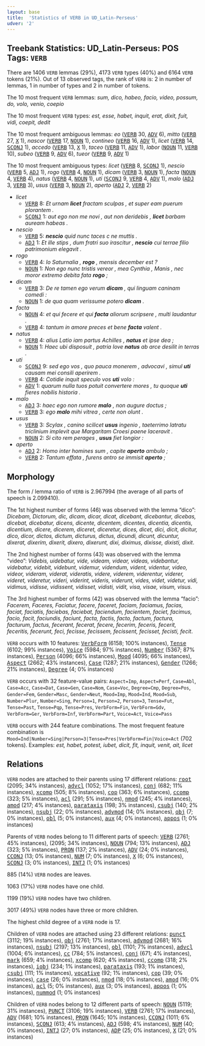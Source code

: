 ```yaml
---
layout: base
title:  'Statistics of VERB in UD_Latin-Perseus'
udver: '2'
---
```


## Treebank Statistics: UD_Latin-Perseus: POS Tags: `VERB`

There are 1406 `VERB` lemmas (29%), 4173 `VERB` types (40%) and 6164 `VERB` tokens (21%).
Out of 13 observed tags, the rank of `VERB` is: 2 in number of lemmas, 1 in number of types and 2 in number of tokens.

The 10 most frequent `VERB` lemmas: <em>sum, dico, habeo, facio, video, possum, do, volo, venio, coepio</em>

The 10 most frequent `VERB` types:  <em>est, esse, habet, inquit, erat, dixit, fuit, vidi, coepit, dedit</em>

The 10 most frequent ambiguous lemmas: <em>eo</em> (<tt><a href="la_perseus-pos-VERB.html">VERB</a></tt> 30, <tt><a href="la_perseus-pos-ADV.html">ADV</a></tt> 6), <em>mitto</em> (<tt><a href="la_perseus-pos-VERB.html">VERB</a></tt> 27, <tt><a href="la_perseus-pos-X.html">X</a></tt> 1), <em>nascor</em> (<tt><a href="la_perseus-pos-VERB.html">VERB</a></tt> 17, <tt><a href="la_perseus-pos-NOUN.html">NOUN</a></tt> 1), <em>contineo</em> (<tt><a href="la_perseus-pos-VERB.html">VERB</a></tt> 16, <tt><a href="la_perseus-pos-ADV.html">ADV</a></tt> 1), <em>licet</em> (<tt><a href="la_perseus-pos-VERB.html">VERB</a></tt> 14, <tt><a href="la_perseus-pos-SCONJ.html">SCONJ</a></tt> 1), <em>accedo</em> (<tt><a href="la_perseus-pos-VERB.html">VERB</a></tt> 13, <tt><a href="la_perseus-pos-X.html">X</a></tt> 1), <em>taceo</em> (<tt><a href="la_perseus-pos-VERB.html">VERB</a></tt> 11, <tt><a href="la_perseus-pos-ADV.html">ADV</a></tt> 1), <em>labor</em> (<tt><a href="la_perseus-pos-NOUN.html">NOUN</a></tt> 11, <tt><a href="la_perseus-pos-VERB.html">VERB</a></tt> 10), <em>subeo</em> (<tt><a href="la_perseus-pos-VERB.html">VERB</a></tt> 9, <tt><a href="la_perseus-pos-ADV.html">ADV</a></tt> 6), <em>tueor</em> (<tt><a href="la_perseus-pos-VERB.html">VERB</a></tt> 9, <tt><a href="la_perseus-pos-ADV.html">ADV</a></tt> 1)

The 10 most frequent ambiguous types:  <em>licet</em> (<tt><a href="la_perseus-pos-VERB.html">VERB</a></tt> 8, <tt><a href="la_perseus-pos-SCONJ.html">SCONJ</a></tt> 1), <em>nescio</em> (<tt><a href="la_perseus-pos-VERB.html">VERB</a></tt> 5, <tt><a href="la_perseus-pos-ADJ.html">ADJ</a></tt> 1), <em>rogo</em> (<tt><a href="la_perseus-pos-VERB.html">VERB</a></tt> 4, <tt><a href="la_perseus-pos-NOUN.html">NOUN</a></tt> 1), <em>dicam</em> (<tt><a href="la_perseus-pos-VERB.html">VERB</a></tt> 3, <tt><a href="la_perseus-pos-NOUN.html">NOUN</a></tt> 1), <em>facta</em> (<tt><a href="la_perseus-pos-NOUN.html">NOUN</a></tt> 4, <tt><a href="la_perseus-pos-VERB.html">VERB</a></tt> 4), <em>natus</em> (<tt><a href="la_perseus-pos-VERB.html">VERB</a></tt> 4, <tt><a href="la_perseus-pos-NOUN.html">NOUN</a></tt> 1), <em>uti</em> (<tt><a href="la_perseus-pos-SCONJ.html">SCONJ</a></tt> 9, <tt><a href="la_perseus-pos-VERB.html">VERB</a></tt> 4, <tt><a href="la_perseus-pos-ADV.html">ADV</a></tt> 1), <em>malo</em> (<tt><a href="la_perseus-pos-ADJ.html">ADJ</a></tt> 3, <tt><a href="la_perseus-pos-VERB.html">VERB</a></tt> 3), <em>usus</em> (<tt><a href="la_perseus-pos-VERB.html">VERB</a></tt> 3, <tt><a href="la_perseus-pos-NOUN.html">NOUN</a></tt> 2), <em>aperto</em> (<tt><a href="la_perseus-pos-ADJ.html">ADJ</a></tt> 2, <tt><a href="la_perseus-pos-VERB.html">VERB</a></tt> 2)


* <em>licet</em>
  * <tt><a href="la_perseus-pos-VERB.html">VERB</a></tt> 8: <em>Et urnam <b>licet</b> fractam sculpas , et super eam puerum plorantem .</em>
  * <tt><a href="la_perseus-pos-SCONJ.html">SCONJ</a></tt> 1: <em>aut ego non me novi , aut non deridebis , <b>licet</b> barbam auream habeas .</em>
* <em>nescio</em>
  * <tt><a href="la_perseus-pos-VERB.html">VERB</a></tt> 5: <em><b>nescio</b> quid nunc taces c ne muttis .</em>
  * <tt><a href="la_perseus-pos-ADJ.html">ADJ</a></tt> 1: <em>Et ille stips , dum fratri suo irascitur , <b>nescio</b> cui terrae filio patrimonium elegavit .</em>
* <em>rogo</em>
  * <tt><a href="la_perseus-pos-VERB.html">VERB</a></tt> 4: <em>Io Saturnalia , <b>rogo</b> , mensis december est ?</em>
  * <tt><a href="la_perseus-pos-NOUN.html">NOUN</a></tt> 1: <em>Non ego nunc tristis vereor , mea Cynthia , Manis , nec moror extremo debita fata <b>rogo</b> ;</em>
* <em>dicam</em>
  * <tt><a href="la_perseus-pos-VERB.html">VERB</a></tt> 3: <em>De re tamen ego verum <b>dicam</b> , qui linguam caninam comedi :</em>
  * <tt><a href="la_perseus-pos-NOUN.html">NOUN</a></tt> 1: <em>de qua quam verissume potero <b>dicam</b> .</em>
* <em>facta</em>
  * <tt><a href="la_perseus-pos-NOUN.html">NOUN</a></tt> 4: <em>et qui fecere et qui <b>facta</b> aliorum scripsere , multi laudantur .</em>
  * <tt><a href="la_perseus-pos-VERB.html">VERB</a></tt> 4: <em>tantum in amore preces et bene <b>facta</b> valent .</em>
* <em>natus</em>
  * <tt><a href="la_perseus-pos-VERB.html">VERB</a></tt> 4: <em>alius Latio iam partus Achilles , <b>natus</b> et ipse dea ;</em>
  * <tt><a href="la_perseus-pos-NOUN.html">NOUN</a></tt> 1: <em>Haec ubi disposuit , patria Iove <b>natus</b> ab arce desilit in terras .</em>
* <em>uti</em>
  * <tt><a href="la_perseus-pos-SCONJ.html">SCONJ</a></tt> 9: <em>sed ego vos , quo pauca monerem , advocavi , simul <b>uti</b> causam mei consili aperirem .</em>
  * <tt><a href="la_perseus-pos-VERB.html">VERB</a></tt> 4: <em>Cotidie inquit speculo vos <b>uti</b> volo :</em>
  * <tt><a href="la_perseus-pos-ADV.html">ADV</a></tt> 1: <em>quarum nulla tuos potuit convertere mores , tu quoque <b>uti</b> fieres nobilis historia .</em>
* <em>malo</em>
  * <tt><a href="la_perseus-pos-ADJ.html">ADJ</a></tt> 3: <em>haec ego non rumore <b>malo</b> , non augure doctus ;</em>
  * <tt><a href="la_perseus-pos-VERB.html">VERB</a></tt> 3: <em>ego <b>malo</b> mihi vitrea , certe non olunt .</em>
* <em>usus</em>
  * <tt><a href="la_perseus-pos-VERB.html">VERB</a></tt> 3: <em>Scylax , canino scilicet <b>usus</b> ingenio , taeterrimo latratu triclinium implevit que Margaritam Croesi paene laceravit .</em>
  * <tt><a href="la_perseus-pos-NOUN.html">NOUN</a></tt> 2: <em>Si cito rem perages , <b>usus</b> fiet longior :</em>
* <em>aperto</em>
  * <tt><a href="la_perseus-pos-ADJ.html">ADJ</a></tt> 2: <em>Homo inter homines sum , capite <b>aperto</b> ambulo ;</em>
  * <tt><a href="la_perseus-pos-VERB.html">VERB</a></tt> 2: <em>Tantum effata , furens antro se immisit <b>aperto</b> ;</em>

## Morphology

The form / lemma ratio of `VERB` is 2.967994 (the average of all parts of speech is 2.099410).

The 1st highest number of forms (46) was observed with the lemma “dico”: <em>Dicebam, Dictorum, dic, dicam, dicar, dicat, dicebant, dicebantur, dicebas, dicebat, dicebatur, dicens, dicente, dicentem, dicentes, dicentia, dicentis, dicentium, dicere, dicerem, diceret, diceretur, dices, dicet, dici, dicit, dicitur, dico, dicor, dictos, dictum, dicturus, dictus, dicundi, dicunt, dicuntur, dixerat, dixerim, dixerit, dixero, dixerunt, dixi, diximus, dixisse, dixisti, dixit</em>.

The 2nd highest number of forms (43) was observed with the lemma “video”: <em>Videbis, uidebatur, vide, videam, videar, videas, videbantur, videbatur, videbit, videbunt, videmur, videndum, vident, videntur, video, videor, videram, viderat, videratis, videre, viderem, viderentur, viderer, videret, videretur, videri, viderint, videris, viderunt, vides, videt, videtur, vidi, vidimus, vidisse, vidissent, vidisset, vidisti, vidit, visa, visae, visum, visus</em>.

The 3rd highest number of forms (42) was observed with the lemma “facio”: <em>Facerem, Faceres, Faciatur, facere, faceret, faciam, faciamus, facias, faciat, faciatis, faciebas, faciebat, faciendum, facientem, faciet, facimus, facio, facit, faciundis, faciunt, facta, factis, facto, factum, factura, facturum, factus, fecerant, fecerat, fecere, fecerim, feceris, fecerit, feceritis, fecerunt, feci, fecisse, fecissem, fecissent, fecisset, fecisti, fecit</em>.

`VERB` occurs with 10 features: <tt><a href="la_perseus-feat-VerbForm.html">VerbForm</a></tt> (6158; 100% instances), <tt><a href="la_perseus-feat-Tense.html">Tense</a></tt> (6102; 99% instances), <tt><a href="la_perseus-feat-Voice.html">Voice</a></tt> (5984; 97% instances), <tt><a href="la_perseus-feat-Number.html">Number</a></tt> (5367; 87% instances), <tt><a href="la_perseus-feat-Person.html">Person</a></tt> (4096; 66% instances), <tt><a href="la_perseus-feat-Mood.html">Mood</a></tt> (4095; 66% instances), <tt><a href="la_perseus-feat-Aspect.html">Aspect</a></tt> (2662; 43% instances), <tt><a href="la_perseus-feat-Case.html">Case</a></tt> (1287; 21% instances), <tt><a href="la_perseus-feat-Gender.html">Gender</a></tt> (1266; 21% instances), <tt><a href="la_perseus-feat-Degree.html">Degree</a></tt> (4; 0% instances)

`VERB` occurs with 32 feature-value pairs: `Aspect=Imp`, `Aspect=Perf`, `Case=Abl`, `Case=Acc`, `Case=Dat`, `Case=Gen`, `Case=Nom`, `Case=Voc`, `Degree=Cmp`, `Degree=Pos`, `Gender=Fem`, `Gender=Masc`, `Gender=Neut`, `Mood=Imp`, `Mood=Ind`, `Mood=Sub`, `Number=Plur`, `Number=Sing`, `Person=1`, `Person=2`, `Person=3`, `Tense=Fut`, `Tense=Past`, `Tense=Pqp`, `Tense=Pres`, `VerbForm=Fin`, `VerbForm=Gdv`, `VerbForm=Ger`, `VerbForm=Inf`, `VerbForm=Part`, `Voice=Act`, `Voice=Pass`

`VERB` occurs with 244 feature combinations.
The most frequent feature combination is `Mood=Ind|Number=Sing|Person=3|Tense=Pres|VerbForm=Fin|Voice=Act` (702 tokens).
Examples: <em>est, habet, potest, iubet, dicit, fit, inquit, venit, ait, licet</em>


## Relations

`VERB` nodes are attached to their parents using 17 different relations: <tt><a href="la_perseus-dep-root.html">root</a></tt> (2095; 34% instances), <tt><a href="la_perseus-dep-advcl.html">advcl</a></tt> (1052; 17% instances), <tt><a href="la_perseus-dep-conj.html">conj</a></tt> (682; 11% instances), <tt><a href="la_perseus-dep-xcomp.html">xcomp</a></tt> (505; 8% instances), <tt><a href="la_perseus-dep-cop.html">cop</a></tt> (363; 6% instances), <tt><a href="la_perseus-dep-ccomp.html">ccomp</a></tt> (323; 5% instances), <tt><a href="la_perseus-dep-acl.html">acl</a></tt> (291; 5% instances), <tt><a href="la_perseus-dep-nmod.html">nmod</a></tt> (245; 4% instances), <tt><a href="la_perseus-dep-amod.html">amod</a></tt> (217; 4% instances), <tt><a href="la_perseus-dep-parataxis.html">parataxis</a></tt> (198; 3% instances), <tt><a href="la_perseus-dep-csubj.html">csubj</a></tt> (140; 2% instances), <tt><a href="la_perseus-dep-nsubj.html">nsubj</a></tt> (22; 0% instances), <tt><a href="la_perseus-dep-advmod.html">advmod</a></tt> (14; 0% instances), <tt><a href="la_perseus-dep-obj.html">obj</a></tt> (7; 0% instances), <tt><a href="la_perseus-dep-obl.html">obl</a></tt> (5; 0% instances), <tt><a href="la_perseus-dep-aux.html">aux</a></tt> (4; 0% instances), <tt><a href="la_perseus-dep-appos.html">appos</a></tt> (1; 0% instances)

Parents of `VERB` nodes belong to 11 different parts of speech: <tt><a href="la_perseus-pos-VERB.html">VERB</a></tt> (2761; 45% instances),  (2095; 34% instances), <tt><a href="la_perseus-pos-NOUN.html">NOUN</a></tt> (794; 13% instances), <tt><a href="la_perseus-pos-ADJ.html">ADJ</a></tt> (323; 5% instances), <tt><a href="la_perseus-pos-PRON.html">PRON</a></tt> (137; 2% instances), <tt><a href="la_perseus-pos-ADV.html">ADV</a></tt> (24; 0% instances), <tt><a href="la_perseus-pos-CCONJ.html">CCONJ</a></tt> (13; 0% instances), <tt><a href="la_perseus-pos-NUM.html">NUM</a></tt> (7; 0% instances), <tt><a href="la_perseus-pos-X.html">X</a></tt> (6; 0% instances), <tt><a href="la_perseus-pos-SCONJ.html">SCONJ</a></tt> (3; 0% instances), <tt><a href="la_perseus-pos-INTJ.html">INTJ</a></tt> (1; 0% instances)

885 (14%) `VERB` nodes are leaves.

1063 (17%) `VERB` nodes have one child.

1199 (19%) `VERB` nodes have two children.

3017 (49%) `VERB` nodes have three or more children.

The highest child degree of a `VERB` node is 17.

Children of `VERB` nodes are attached using 23 different relations: <tt><a href="la_perseus-dep-punct.html">punct</a></tt> (3112; 19% instances), <tt><a href="la_perseus-dep-obj.html">obj</a></tt> (2761; 17% instances), <tt><a href="la_perseus-dep-advmod.html">advmod</a></tt> (2681; 16% instances), <tt><a href="la_perseus-dep-nsubj.html">nsubj</a></tt> (2197; 13% instances), <tt><a href="la_perseus-dep-obl.html">obl</a></tt> (1101; 7% instances), <tt><a href="la_perseus-dep-advcl.html">advcl</a></tt> (1004; 6% instances), <tt><a href="la_perseus-dep-cc.html">cc</a></tt> (784; 5% instances), <tt><a href="la_perseus-dep-conj.html">conj</a></tt> (671; 4% instances), <tt><a href="la_perseus-dep-mark.html">mark</a></tt> (659; 4% instances), <tt><a href="la_perseus-dep-xcomp.html">xcomp</a></tt> (620; 4% instances), <tt><a href="la_perseus-dep-ccomp.html">ccomp</a></tt> (318; 2% instances), <tt><a href="la_perseus-dep-iobj.html">iobj</a></tt> (234; 1% instances), <tt><a href="la_perseus-dep-parataxis.html">parataxis</a></tt> (193; 1% instances), <tt><a href="la_perseus-dep-csubj.html">csubj</a></tt> (111; 1% instances), <tt><a href="la_perseus-dep-vocative.html">vocative</a></tt> (92; 1% instances), <tt><a href="la_perseus-dep-cop.html">cop</a></tt> (39; 0% instances), <tt><a href="la_perseus-dep-case.html">case</a></tt> (26; 0% instances), <tt><a href="la_perseus-dep-nmod.html">nmod</a></tt> (18; 0% instances), <tt><a href="la_perseus-dep-amod.html">amod</a></tt> (16; 0% instances), <tt><a href="la_perseus-dep-acl.html">acl</a></tt> (5; 0% instances), <tt><a href="la_perseus-dep-aux.html">aux</a></tt> (3; 0% instances), <tt><a href="la_perseus-dep-appos.html">appos</a></tt> (1; 0% instances), <tt><a href="la_perseus-dep-nummod.html">nummod</a></tt> (1; 0% instances)

Children of `VERB` nodes belong to 12 different parts of speech: <tt><a href="la_perseus-pos-NOUN.html">NOUN</a></tt> (5119; 31% instances), <tt><a href="la_perseus-pos-PUNCT.html">PUNCT</a></tt> (3106; 19% instances), <tt><a href="la_perseus-pos-VERB.html">VERB</a></tt> (2761; 17% instances), <tt><a href="la_perseus-pos-ADV.html">ADV</a></tt> (1681; 10% instances), <tt><a href="la_perseus-pos-PRON.html">PRON</a></tt> (1645; 10% instances), <tt><a href="la_perseus-pos-CCONJ.html">CCONJ</a></tt> (1011; 6% instances), <tt><a href="la_perseus-pos-SCONJ.html">SCONJ</a></tt> (613; 4% instances), <tt><a href="la_perseus-pos-ADJ.html">ADJ</a></tt> (598; 4% instances), <tt><a href="la_perseus-pos-NUM.html">NUM</a></tt> (40; 0% instances), <tt><a href="la_perseus-pos-INTJ.html">INTJ</a></tt> (27; 0% instances), <tt><a href="la_perseus-pos-ADP.html">ADP</a></tt> (25; 0% instances), <tt><a href="la_perseus-pos-X.html">X</a></tt> (21; 0% instances)

